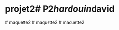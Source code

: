 # projet2#   P 2 _ h a r d o u i n _ d a v i d  
 #   m a q u e t t e 2  
 #   m a q u e t t e 2  
 #   m a q u e t t e 2  
 